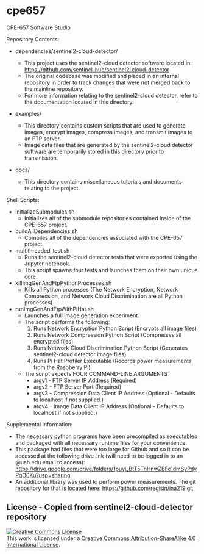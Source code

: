 # cpe657
CPE-657 Software Studio

Repository Contents:
 * dependencies/sentinel2-cloud-detector/
    * This project uses the sentinel2-cloud detector software located in: https://github.com/sentinel-hub/sentinel2-cloud-detector
    * The original codebase was modified and placed in an internal repository in order to track changes that were not merged back to the mainline repository.
    * For more information relating to the sentinel2-cloud detector, refer to the documentation located in this directory.

 * examples/
    * This directory contains custom scripts that are used to generate images, encrypt images, compress images, and transmit images to an FTP server.
    * Image data files that are generated by the sentinel2-cloud detector software are temporarily stored in this directory prior to transmission.

 * docs/
    * This directory contains miscellaneous tutorials and documents relating to the project.

Shell Scripts:
 * initializeSubmodules.sh
    * Initializes all of the submodule repositories contained inside of the CPE-657 project.
 * buildAllDependencies.sh
    * Compiles all of the dependencies associated with the CPE-657 project.
 * multithreaded_test.sh
    * Runs the sentinel2-cloud detector tests that were exported using the Jupyter notebook.
    * This script spawns four tests and launches them on their own unique core.
 * killImgGenAndFtpPythonProcesses.sh
    * Kills all Python processes (The Network Encryption, Network Compression, and Network Cloud Discrimination are all Python processes).
 * runImgGenAndFtpWithPiHat.sh
    * Launches a full image generation experiment.
    * The script performs the following:
       1) Runs Network Encryption Python Script (Encrypts all image files)
       2) Runs Network Compression Python Script (Compresses all encrypted files)
       3) Runs Network Cloud Discrimination Python Script (Generates sentinel2-cloud detector image files) 
       4) Runs Pi Hat Profiler Executable (Records power measurements from the Raspberry Pi)
    * The script expects FOUR COMMAND-LINE ARGUMENTS:
        * argv1 - FTP Server IP Address (Required)
        * argv2 - FTP Server Port (Required)
        * argv3 - Compression Data Client IP Address (Optional - Defaults to localhost if not supplied.)
        * argv4 - Image Data Client IP Address (Optional - Defaults to localhost if not supplied.)

Supplemental Information:
 * The necessary python programs have been precompiled as executables and packaged with all necessary runtime files for your convenience.
 * This package had files that were too large for Github and so it can be accessed at the following drive link (will need to be logged in to an @uah.edu email to access): https://drive.google.com/drive/folders/1puyj_BtT5TnHnwZBFc1dmSyPdyPqO0Ku?usp=sharing 
 * An additional library was used to perform power measurements. The git repository for that is located here: https://github.com/regisin/ina219.git

## License - Copied from sentinel2-cloud-detector repository

<a rel="license" href="http://creativecommons.org/licenses/by-sa/4.0/">
<img alt="Creative Commons License" style="border-width:0" src="https://i.creativecommons.org/l/by-sa/4.0/88x31.png" /></a>
<br />
This work is licensed under a <a rel="license" href="http://creativecommons.org/licenses/by-sa/4.0/">Creative Commons Attribution-ShareAlike 4.0 International License</a>.
